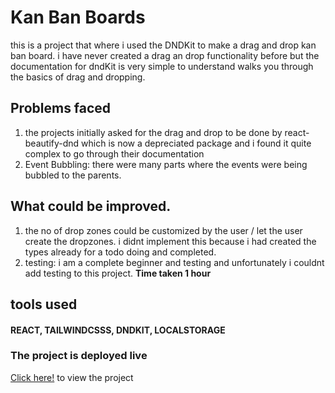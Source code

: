 # Kan Ban Boards
this is a project that where i used the DNDKit to make a drag and drop kan ban board. i have never created a drag an drop functionality before but the documentation for dndKit is  very simple to understand walks you through the basics of drag and dropping.
## Problems faced
1. the projects initially asked for the drag and drop to be done by react-beautify-dnd which is now a depreciated package and i found it quite complex to go through their documentation 
2. Event Bubbling: there were many parts where the events were being bubbled to the parents.
## What could be improved.
1. the no of drop zones could be customized by the user / let the user create the dropzones. i didnt implement this because i had created the types already for a todo doing and completed.
2. testing: i am a complete beginner and testing and unfortunately i couldnt add testing to this project.
<b> Time taken 1 hour</b>
## tools used
#### REACT, TAILWINDCSSS, DNDKIT, LOCALSTORAGE
### The project is deployed live 
<a href="https://vritech-interview-hsv3.vercel.app/">Click here!</a> <span>to view the project</span>
